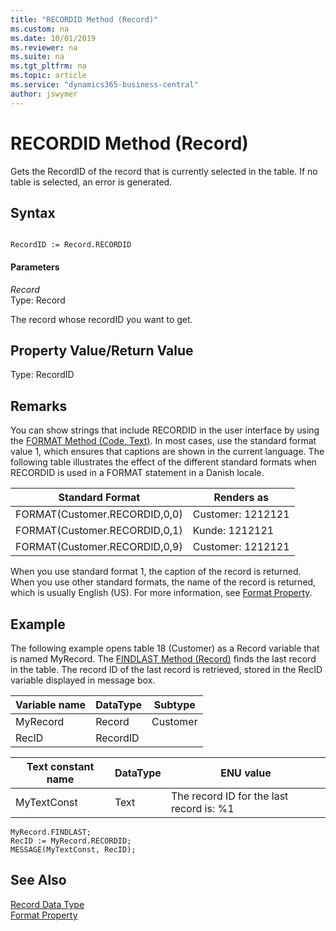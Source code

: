 ```yaml
---
title: "RECORDID Method (Record)"
ms.custom: na
ms.date: 10/01/2019
ms.reviewer: na
ms.suite: na
ms.tgt_pltfrm: na
ms.topic: article
ms.service: "dynamics365-business-central"
author: jswymer
---
```

# RECORDID Method (Record)
Gets the RecordID of the record that is currently selected in the table. If no table is selected, an error is generated.  
  
## Syntax  
  
```  
  
RecordID := Record.RECORDID  
```  
  
#### Parameters  
 *Record*  
 Type: Record  
  
 The record whose recordID you want to get.  
  
## Property Value/Return Value  
 Type: RecordID  
  
## Remarks  
 You can show strings that include RECORDID in the user interface by using the [FORMAT Method \(Code, Text\)](devenv-format-method-code-text.md). In most cases, use the standard format value 1, which ensures that captions are shown in the current language. The following table illustrates the effect of the different standard formats when RECORDID is used in a FORMAT statement in a Danish locale.  
  
|Standard Format|Renders as|  
|---------------------|----------------|  
|FORMAT\(Customer.RECORDID,0,0\)|Customer: 1212121|  
|FORMAT\(Customer.RECORDID,0,1\)|Kunde: 1212121|  
|FORMAT\(Customer.RECORDID,0,9\)|Customer: 1212121|  
  
When you use standard format 1, the caption of the record is returned. When you use other standard formats, the name of the record is returned, which is usually English \(US\). For more information, see [Format Property](../properties/devenv-format-property.md).  
  
## Example  
The following example opens table 18 \(Customer\) as a Record variable that is named MyRecord. The [FINDLAST Method \(Record\)](devenv-findlast-method-record.md) finds the last record in the table. The record ID of the last record is retrieved, stored in the RecID variable displayed in message box.  
  
|Variable name|DataType|Subtype|  
|-------------|--------|-------|  
|MyRecord|Record|Customer|  
|RecID|RecordID|  |
  
|Text constant name|DataType|ENU value|  
|------------------|--------|---------------|  
|MyTextConst|Text|The record ID for the last record is: %1|  
  
```  
MyRecord.FINDLAST;  
RecID := MyRecord.RECORDID;  
MESSAGE(MyTextConst, RecID);  
```  
  
## See Also  
[Record Data Type](../datatypes/devenv-record-data-type.md)  
[Format Property](../properties/devenv-format-property.md)